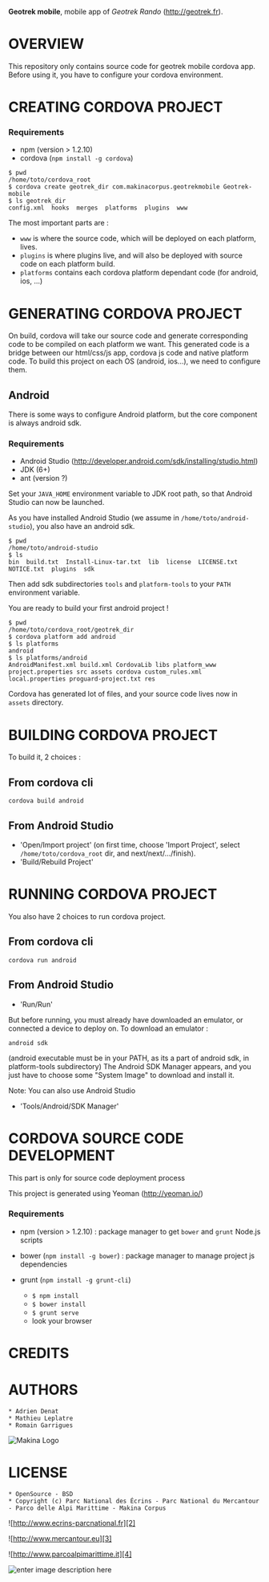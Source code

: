 **Geotrek mobile**, mobile app of *Geotrek Rando* (http://geotrek.fr).


OVERVIEW
========
This repository only contains source code for geotrek mobile cordova app.
Before using it, you have to configure your cordova environment.


CREATING CORDOVA PROJECT
========================

### Requirements

- npm (version > 1.2.10)
- cordova (`npm install -g cordova`)

```
$ pwd
/home/toto/cordova_root
$ cordova create geotrek_dir com.makinacorpus.geotrekmobile Geotrek-mobile
$ ls geotrek_dir
config.xml  hooks  merges  platforms  plugins  www
```

The most important parts are :
- `www` is where the source code, which will be deployed on each platform, lives.
- `plugins` is where plugins live, and will also be deployed with source code on each platform build.
- `platforms` contains each cordova platform dependant code (for android, ios, ...)


GENERATING CORDOVA PROJECT
========================

On build, cordova will take our source code and generate corresponding code to be compiled on each platform we want.
This generated code is a bridge between our html/css/js app, cordova js code and native platform code.
To build this project on each OS (android, ios...), we need to configure them.

Android
-------
There is some ways to configure Android platform, but the core component is always android sdk.

### Requirements 

- Android Studio (http://developer.android.com/sdk/installing/studio.html)
- JDK (6+)
- ant (version ?)

Set your `JAVA_HOME` environment variable to JDK root path, so that Android Studio can now be launched.

As you have installed Android Studio (we assume in `/home/toto/android-studio`), you also have an android sdk.

```
$ pwd
/home/toto/android-studio
$ ls
bin  build.txt  Install-Linux-tar.txt  lib  license  LICENSE.txt  NOTICE.txt  plugins  sdk
```

Then add sdk subdirectories `tools` and `platform-tools` to your `PATH` environment variable.

You are ready to build your first android project !

```
$ pwd
/home/toto/cordova_root/geotrek_dir
$ cordova platform add android
$ ls platforms
android
$ ls platforms/android
AndroidManifest.xml build.xml CordovaLib libs platform_www project.properties src assets cordova custom_rules.xml local.properties proguard-project.txt res
```

Cordova has generated lot of files, and your source code lives now in `assets` directory.


BUILDING CORDOVA PROJECT
========================

To build it, 2 choices :

From cordova cli
----------------
```
cordova build android
```

From Android Studio
-------------------
- 'Open/Import project' (on first time, choose 'Import Project', select `/home/toto/cordova_root` dir, and next/next/.../finish).
- 'Build/Rebuild Project'


RUNNING CORDOVA PROJECT
=======================

You also have 2 choices to run cordova project.

From cordova cli
----------------
```
cordova run android
```

From Android Studio
-------------------
- 'Run/Run'


But before running, you must already have downloaded an emulator, or connected a device to deploy on.
To download an emulator :
```
android sdk
```
(android executable must be in your PATH, as its a part of android sdk, in platform-tools subdirectory)
The Android SDK Manager appears, and you just have to choose some "System Image" to download and install it.

Note: You can also use Android Studio
- 'Tools/Android/SDK Manager'


CORDOVA SOURCE CODE DEVELOPMENT
===============================
This part is only for source code deployment process

This project is generated using Yeoman (http://yeoman.io/)

### Requirements

- npm (version > 1.2.10) : package manager to get `bower` and `grunt` Node.js scripts
- bower (`npm install -g bower`) : package manager to manage project js dependencies
- grunt (`npm install -g grunt-cli`)

    - `$ npm install`
    - `$ bower install`
    - `$ grunt serve`
    - look your browser


CREDITS
=======



AUTHORS
=======

    * Adrien Denat
    * Mathieu Leplatre
    * Romain Garrigues

![Makina Logo][1]

LICENSE
=======

    * OpenSource - BSD
    * Copyright (c) Parc National des Écrins - Parc National du Mercantour - Parco delle Alpi Marittime - Makina Corpus

![http://www.ecrins-parcnational.fr][2]

![http://www.mercantour.eu][3]

![http://www.parcoalpimarittime.it][4]

![enter image description here][5]


  [1]: http://depot.makina-corpus.org/public/logo.gif "Makina logo"
  [2]: http://depot.makina-corpus.org/public/geotrek/logo-pne.png
  [3]: http://depot.makina-corpus.org/public/geotrek/logo-pnm.png
  [4]: http://depot.makina-corpus.org/public/geotrek/logo-pnam.png
  [5]: http://depot.makina-corpus.org/public/logo.gif
